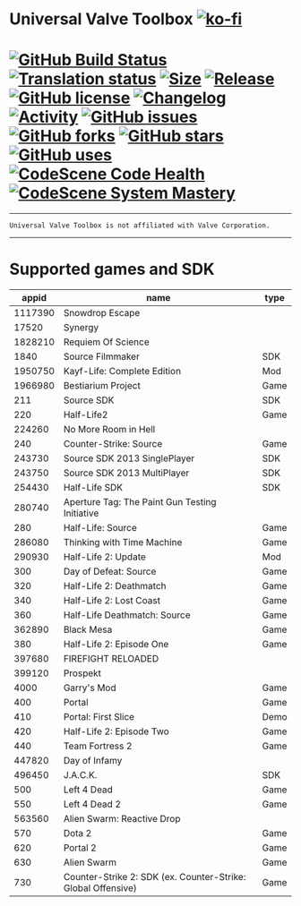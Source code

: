 # Universal Valve Toolbox  [![ko-fi](https://www.ko-fi.com/img/githubbutton_sm.svg)](https://ko-fi.com/B0B81CUI4)

# [![GitHub Build Status](https://img.shields.io/github/workflow/status/EpicMorg/UniversalValveToolbox/Universal%20Valve%20Toolbox%20-%20master?style=flat-square)](https://github.com/EpicMorg/UniversalValveToolbox/actions) [![Translation status](https://translate.epicm.org/widgets/universalvalvetoolbox/-/svg-badge.svg)](https://translate.epicm.org/engage/universalvalvetoolbox/?utm_source=widget) [![Size](https://img.shields.io/github/repo-size/EpicMorg/UniversalValveToolbox?label=size&style=flat-square)](https://github.com/EpicMorg/UniversalValveToolbox/archive/master.zip) [![Release](https://img.shields.io/github/v/release/EpicMorg/UniversalValveToolbox?style=flat-square)](https://github.com/EpicMorg/UniversalValveToolbox/releases) [![GitHub license](https://img.shields.io/github/license/EpicMorg/UniversalValveToolbox.svg?style=popout-square)](LICENSE.md) [![Changelog](https://img.shields.io/badge/Changelog-yellow.svg?style=popout-square)](CHANGELOG.md) [![Activity](https://img.shields.io/github/commit-activity/w/EpicMorg/UniversalValveToolbox?&style=flat-square)](https://github.com/EpicMorg/UniversalValveToolbox/commits) [![GitHub issues](https://img.shields.io/github/issues/EpicMorg/UniversalValveToolbox.svg?style=popout-square)](https://github.com/EpicMorg/UniversalValveToolbox/issues) [![GitHub forks](https://img.shields.io/github/forks/EpicMorg/UniversalValveToolbox.svg?style=popout-square)](https://github.com/EpicMorg/UniversalValveToolbox/network) [![GitHub stars](https://img.shields.io/github/stars/EpicMorg/UniversalValveToolbox.svg?style=popout-square)](https://github.com/EpicMorg/UniversalValveToolbox/stargazers) [![GitHub uses](https://img.shields.io/sourcegraph/rrc/github.com/EpicMorg/UniversalValveToolbox?style=flat-square)](https://github.com/EpicMorg/UniversalValveToolbox/pulse) [![CodeScene Code Health](https://codescene.io/projects/6852/status-badges/code-health)](https://codescene.io/projects/6852) [![CodeScene System Mastery](https://codescene.io/projects/6852/status-badges/system-mastery)](https://codescene.io/projects/6852)

---------------------------

`Universal Valve Toolbox is not affiliated with Valve Corporation.`

---------------------------

# Supported games and SDK
appid | name | type
--- | --- | ---
1117390 | Snowdrop Escape | 
17520 | Synergy | 
1828210 | Requiem Of Science | 
1840 | Source Filmmaker | SDK
1950750 | Kayf-Life: Complete Edition | Mod
1966980 | Bestiarium Project  | Game
211 | Source SDK | SDK
220 | Half-Life2  | Game
224260 | No More Room in Hell | 
240 | Counter-Strike: Source  | Game
243730 | Source SDK 2013 SinglePlayer | SDK
243750 | Source SDK 2013 MultiPlayer | SDK
254430 | Half-Life SDK | SDK
280740 | Aperture Tag: The Paint Gun Testing Initiative | 
280 | Half-Life: Source | Game
286080 | Thinking with Time Machine | Game
290930 | Half-Life 2: Update | Mod
300 | Day of Defeat: Source | Game
320 | Half-Life 2: Deathmatch | Game
340 | Half-Life 2: Lost Coast | Game
360 | Half-Life Deathmatch: Source | Game
362890 | Black Mesa | Game
380 | Half-Life 2: Episode One | Game
397680 | FIREFIGHT RELOADED | 
399120 | Prospekt | 
4000 | Garry's Mod | Game
400 | Portal | Game
410 | Portal: First Slice | Demo
420 | Half-Life 2: Episode Two | Game
440 | Team Fortress 2 | Game
447820 | Day of Infamy | 
496450 | J.A.C.K. | SDK
500 | Left 4 Dead | Game
550 | Left 4 Dead 2 | Game
563560 | Alien Swarm: Reactive Drop | 
570 | Dota 2 | Game
620 | Portal 2 | Game
630 | Alien Swarm | Game
730 | Сounter-Strike 2: SDK (ex. Сounter-Strike: Global Offensive) | Game
